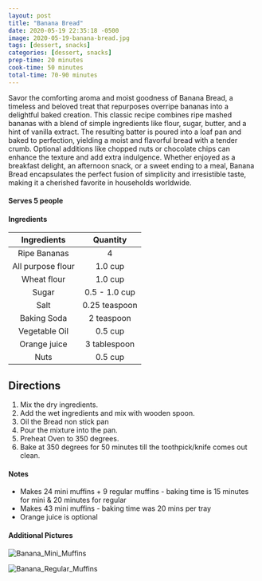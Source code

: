 ```yaml
---
layout: post
title: "Banana Bread"
date: 2020-05-19 22:35:18 -0500
image: 2020-05-19-banana-bread.jpg
tags: [dessert, snacks]
categories: [dessert, snacks]
prep-time: 20 minutes
cook-time: 50 minutes
total-time: 70-90 minutes
---
```


Savor the comforting aroma and moist goodness of Banana Bread, a timeless and beloved treat that repurposes overripe bananas into a delightful baked creation. This classic recipe combines ripe mashed bananas with a blend of simple ingredients like flour, sugar, butter, and a hint of vanilla extract. The resulting batter is poured into a loaf pan and baked to perfection, yielding a moist and flavorful bread with a tender crumb. Optional additions like chopped nuts or chocolate chips can enhance the texture and add extra indulgence. Whether enjoyed as a breakfast delight, an afternoon snack, or a sweet ending to a meal, Banana Bread encapsulates the perfect fusion of simplicity and irresistible taste, making it a cherished favorite in households worldwide.

#### Serves 5 people

#### Ingredients

|    Ingredients    |    Quantity   |
|:-----------------:|:-------------:|
|    Ripe Bananas   |       4       |
| All purpose flour |    1.0 cup    |
|    Wheat flour    |    1.0 cup    |
|       Sugar       | 0.5 - 1.0 cup |
|        Salt       | 0.25 teaspoon |
|    Baking Soda    |   2 teaspoon  |
|   Vegetable Oil   |    0.5 cup    |
|    Orange juice   |  3 tablespoon |
|        Nuts       |    0.5 cup    |

## Directions

1. Mix the dry ingredients.
2. Add the wet ingredients and mix with wooden spoon.
3. Oil the Bread non stick pan
4. Pour the mixture into the pan.
5. Preheat Oven to 350 degrees.
6. Bake at 350 degrees for 50 minutes till the toothpick/knife comes out clean.

#### Notes

* Makes 24 mini muffins + 9 regular muffins - baking time is 15 minutes for mini & 20 minutes for regular
* Makes 43 mini muffins - baking time was 20 mins per tray
* Orange juice is optional


#### Additional Pictures

![Banana_Mini_Muffins](https://jainrecipes.github.io/images/2020-12-18-banana-mini-muffins.jpg)

![Banana_Regular_Muffins](https://jainrecipes.github.io/images/2020-12-18-banana-regular-muffins.jpg)
